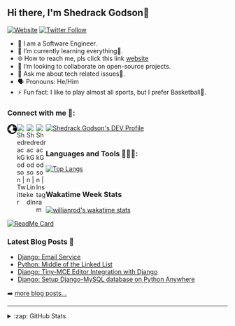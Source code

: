 ## Hi there, I'm Shedrack Godson👋

[![Website](https://img.shields.io/website?label=shedrackgodson.pythonanywhere.com&style=for-the-badge&url=https%3A%2F%2Fshedrackgodson.pythonanywhere.com)](https://shedrackgodson.pythonanywhere.com)
[![Twitter Follow](https://img.shields.io/twitter/follow/godson_shedrack?color=1DA1F2&logo=twitter&style=for-the-badge)](https://twitter.com/intent/follow?original_referer=https%3A%2F%2Fgithub.com%2Fgodson_shedrack&screen_name=godson_shedrack)

- 💼 I am a Software Engineer.
- 🌱 I’m currently learning everything🤣.
- 🌐 How to reach me, pls click this link [website](https://shedrackgodson.pythoonanywhere.com/contact/)
- 👯 I’m looking to collaborate on open-source projects.
- 💬 Ask me about tech related issues📡.
- 🗣 Pronouns: He/Him
- ⚡ Fun fact: I like to play almost all sports, but I prefer Basketball🏀.

### Connect with me 🔗:

[<img align="left" alt="ShedrackGodson" width="22px" src="https://raw.githubusercontent.com/iconic/open-iconic/master/svg/globe.svg" />][website]
[<img align="left" alt="ShedrackGodson | Twitter" width="22px" src="https://cdn.jsdelivr.net/npm/simple-icons@v3/icons/twitter.svg" />][twitter]
[<img align="left" alt="ShedrackGodson | LinkedIn" width="22px" src="https://cdn.jsdelivr.net/npm/simple-icons@v3/icons/linkedin.svg" />][linkedin]
[<img align="left" alt="ShedrackGodson | Instagram" width="22px" src="https://cdn.jsdelivr.net/npm/simple-icons@v3/icons/instagram.svg" />][instagram]
[![Shedrack Godson's DEV Profile](https://d2fltix0v2e0sb.cloudfront.net/dev-badge.svg)](https://dev.to/shedrackgodson)
 <br />
 <br />
 
 ### Languages and Tools 🔧🔩🔩:
 [![Top Langs](https://github-readme-stats.vercel.app/api/top-langs/?username=ShedrackGodson)](https://github.com/ShedrackGodson/github-readme-stats)
<br />
<br />

### Wakatime Week Stats
[![willianrod's wakatime stats](https://github-readme-stats.vercel.app/api/wakatime?username=Shedrack)](https://github.com/ShedrackGodson/github-readme-stats)

[![ReadMe Card](https://github-readme-stats.vercel.app/api/pin/?username=ShedrackGodson&repo=github-readme-stats)](https://github.com/ShedrackGodson/github-readme-stats)

### Latest Blog Posts 📕

<!-- BLOG-POST-LIST:START -->
- [Django: Email Service](https://shedrackgodson.pythonanywhere.com/post/4/)
- [Python: Middle of the Linked List](https://shedrackgodson.pythonanywhere.com/post/3/)
- [Django: Tiny-MCE Editor Integration with Django](https://shedrackgodson.pythonanywhere.com/post/2/)
- [Django: Setup Django-MySQL database on Python Anywhere](https://shedrackgodson.pythonanywhere.com/post/1/)
<!-- BLOG-POST-LIST:END -->

➡️ [more blog posts...](https://shedrackgodson.pythonanywhere.com)

---
<details>
  <summary>:zap: GitHub Stats</summary>

  ![Shedrack Godson's github stats](https://github-readme-stats.vercel.app/api?username=ShedrackGodson&show_icons=true&theme=radical)

</details>


[website]: https://shedrackgodson.pythonanywhere.com/contact/
[twitter]: https://twitter.com/godson_shedrack
[instagram]: https://www.instagram.com/rickie_godson/
[linkedin]: https://www.linkedin.com/in/shedrack-godson-90116117b/
